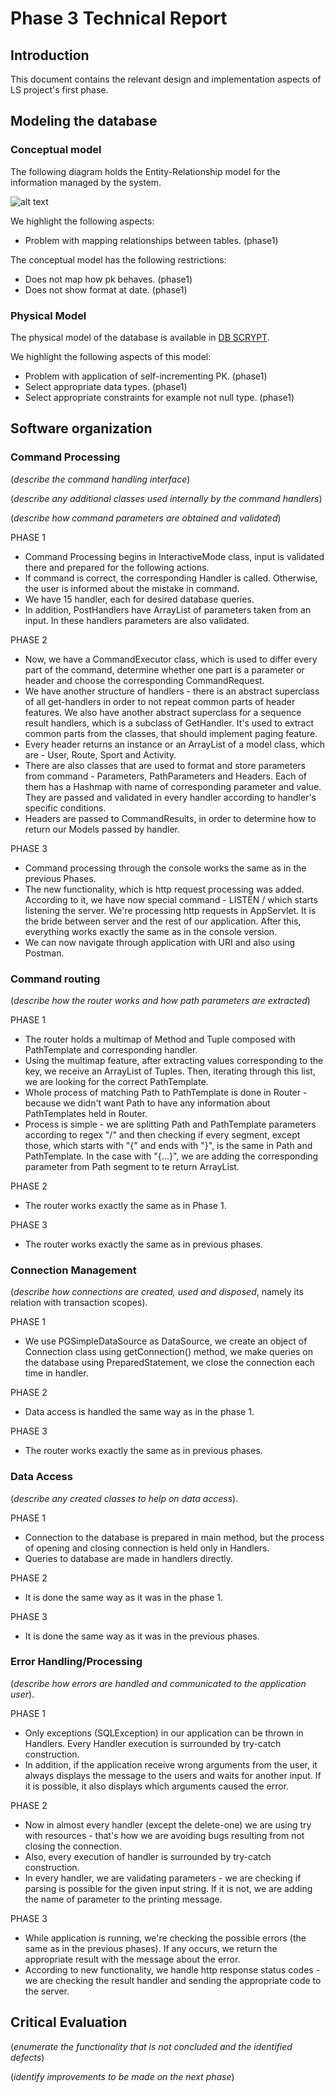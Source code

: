 # Phase 3 Technical Report

## Introduction

This document contains the relevant design and implementation aspects of LS project's first phase.

## Modeling the database

### Conceptual model ###

The following diagram holds the Entity-Relationship model for the information managed by the system.

![alt text](https://github.com/konradw98/private-g01/blob/main/docs/templates/DB_SCHEMA_LS_phase2.png)

We highlight the following aspects:

* Problem with mapping relationships between tables. (phase1)

The conceptual model has the following restrictions:

* Does not map how pk behaves. (phase1)
* Does not show format at date. (phase1)

    
### Physical Model ###

The physical model of the database is available in [DB SCRYPT](https://github.com/konradw98/private-g01/blob/main/src/test/sql/scryptDb.sql).

We highlight the following aspects of this model:

* Problem with application of self-incrementing PK. (phase1)
* Select appropriate data types. (phase1)
* Select appropriate constraints for example not null type. (phase1)

## Software organization

### Command Processing

(_describe the command handling interface_)

(_describe any additional classes used internally by the command handlers_)

(_describe how command parameters are obtained and validated_)

PHASE 1
* Command Processing begins in InteractiveMode class, input is validated there and prepared for the following actions.
* If command is correct, the corresponding Handler is called. Otherwise, the user is informed about the mistake in command.
* We have 15 handler, each for desired database queries. 
* In addition, PostHandlers have ArrayList of parameters taken from an input. In these handlers parameters are also validated.

PHASE 2
* Now, we have a CommandExecutor class, which is used to differ every part of the command, determine whether one part is a parameter or header and choose the corresponding CommandRequest.
* We have another structure of handlers - there is an abstract superclass of all get-handlers in order to not repeat common parts of header features.
We also have another abstract superclass for a sequence result handlers, which is a subclass of GetHandler. It's used to extract common parts from the classes,
  that should implement paging feature.
* Every header returns an instance or an ArrayList of a model class, which are - User, Route, Sport and Activity. 
* There are also classes that are used to format and store parameters from command - Parameters, PathParameters and Headers.
Each of them has a Hashmap with name of corresponding parameter and value.
They are passed and validated in every handler according to handler's specific conditions.
* Headers are passed to CommandResults, in order to determine how to return our Models passed by handler.

PHASE 3
* Command processing through the console works the same as in the previous Phases.
* The new functionality, which is http request processing was added. According to it, we have now special command - LISTEN / 
which starts listening the server. We're processing http requests in AppServlet. It is the bride between server and the rest of our application.
After this, everything works exactly the same as in the console version.
* We can now navigate through application with URI and also using Postman.
### Command routing

(_describe how the router works and how path parameters are extracted_)

PHASE 1

* The router holds a multimap of Method and Tuple composed with PathTemplate and corresponding handler.
* Using the multimap feature, after extracting values corresponding to the key, we receive an ArrayList of Tuples. Then, iterating through this list, we are looking for the correct PathTemplate.
* Whole process of matching Path to PathTemplate is done in Router - because we didn't want Path to have any information about PathTemplates held in Router.
* Process is simple - we are splitting Path and PathTemplate parameters according to regex "/" and then checking if every segment, except those, which starts with "{" and ends with "}", is the same in Path and PathTemplate. In the case with "{...}", we are adding the corresponding parameter from Path segment to te return ArrayList.

PHASE 2
* The router works exactly the same as in Phase 1.

PHASE 3
* The router works exactly the same as in previous phases. 

### Connection Management

(_describe how connections are created, used and disposed_, namely its relation with transaction scopes).

PHASE 1

* We use PGSimpleDataSource as DataSource, we create an object of Connection class using getConnection() method, we make queries on the database using PreparedStatement, we close the connection each time in handler.

PHASE 2
* Data access is handled the same way as in the phase 1.

PHASE 3
* The router works exactly the same as in previous phases.

### Data Access

(_describe any created classes to help on data access_).

PHASE 1
* Connection to the database is prepared in main method, but the process of opening and closing connection is held only in Handlers.
* Queries to database are made in handlers directly.

PHASE 2 
* It is done the same way as it was in the phase 1.

PHASE 3
* It is done the same way as it was in the previous phases.
### Error Handling/Processing

(_describe how errors are handled and communicated to the application user_).

PHASE 1

* Only exceptions (SQLException) in our application can be thrown in Handlers. Every Handler execution is surrounded by try-catch construction.
* In addition, if the application receive wrong arguments from the user, it always displays the message to the users and waits for another input. If it is possible, it also displays which arguments caused the error.

PHASE 2
* Now in almost every handler (except the delete-one) we are using try with resources - that's how we are avoiding bugs resulting from not closing the connection.
* Also, every execution of handler is surrounded by try-catch construction.
* In every handler, we are validating parameters - we are checking if parsing is possible for the given input string. 
If it is not, we are adding the name of parameter to the printing message.

PHASE 3
* While application is running, we're checking the possible errors (the same as in the previous phases).
  If any occurs, we return the appropriate result with the message about the error.
* According to new functionality, we handle http response status codes - we are checking the result handler and sending the appropriate code to the server.
## Critical Evaluation

(_enumerate the functionality that is not concluded and the identified defects_)

(_identify improvements to be made on the next phase_)
